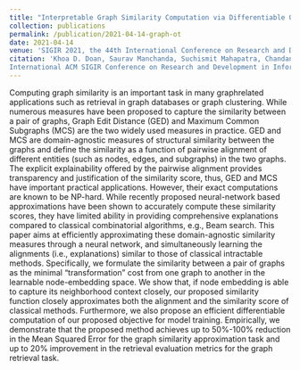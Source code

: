 ```yaml
---
title: "Interpretable Graph Similarity Computation via Differentiable Optimal Alignment of Node Embeddings"
collection: publications
permalink: /publication/2021-04-14-graph-ot
date: 2021-04-14
venue: 'SIGIR 2021, the 44th International Conference on Research and Development in Information Retrieval'
citation: 'Khoa D. Doan, Saurav Manchanda, Suchismit Mahapatra, Chandan K. Reddy. 2021. Interpretable Graph Similarity Computation via Differentiable Optimal Alignment of Node Embeddings. In Proceedings of the 44th
International ACM SIGIR Conference on Research and Development in Information Retrieval (SIGIR ’21), July 11–15, 2021, Virtual Event, Canada. ACM, New York, NY, USA, 10 pages. https://doi.org/10.1145/3404835.3462960'
---
```

Computing graph similarity is an important task in many graphrelated applications such as retrieval in graph databases or graph clustering. While numerous measures have been proposed to capture the similarity between a pair of graphs, Graph Edit Distance (GED) and Maximum Common Subgraphs (MCS) are the two widely used measures in practice. GED and MCS are domain-agnostic measures of structural similarity between the graphs and define the
similarity as a function of pairwise alignment of different entities (such as nodes, edges, and subgraphs) in the two graphs. The explicit explainability offered by the pairwise alignment provides transparency and justification of the similarity score, thus, GED and MCS have important practical applications. However, their exact computations are known to be NP-hard. While recently proposed neural-network based approximations have been shown to accurately compute these similarity scores, they have limited ability in providing comprehensive explanations compared to classical combinatorial algorithms, e.g., Beam search. This paper aims at efficiently approximating these domain-agnostic similarity measures through a neural network, and simultaneously learning the alignments (i.e., explanations) similar to those of classical intractable methods. Specifically, we formulate the similarity between a pair of graphs as the minimal “transformation” cost from one graph to another in the learnable node-embedding space. We show that, if node embedding is able to capture its neighborhood context closely, our proposed similarity function closely approximates both the alignment and the similarity score of classical methods. Furthermore, we also propose an efficient differentiable computation of our proposed objective for model training. Empirically, we demonstrate that the proposed method achieves up to 50%-100% reduction in the Mean Squared Error for the graph similarity approximation task and up to 20% improvement in the retrieval evaluation metrics for the graph retrieval task.
